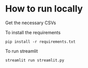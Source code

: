 # How to run locally
Get the necessary CSVs

To install the requirements
```
pip install -r requirements.txt
```

To run streamlit
```
streamlit run streamlit.py
```